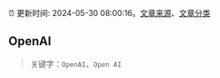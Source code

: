:alarm_clock: 更新时间: 2024-05-30 08:00:16。[文章来源](/README.md)、[文章分类](/TAGS.md)

## OpenAI


> 关键字：`OpenAI`、`Open AI`



